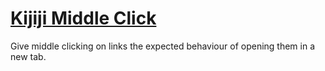 # [Kijiji Middle Click](https://greasyfork.org/en/scripts/23555-kijiji-middle-click)

Give middle clicking on links the expected behaviour of opening them in a new tab.
